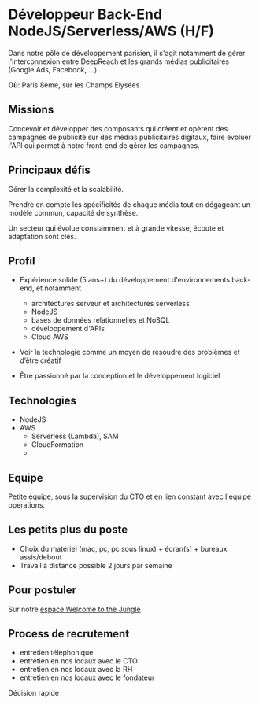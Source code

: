 # Développeur Back-End NodeJS/Serverless/AWS (H/F)

Dans notre pôle de développement parisien, il s'agit notamment de gérer l'interconnexion entre DeepReach et les grands médias publicitaires (Google Ads, Facebook, ...).

**Où**: Paris 8ème, sur les Champs Elysées

## Missions

Concevoir et développer des composants qui créent et opèrent des campagnes de publicité sur des médias publicitaires digitaux, faire évoluer l'API qui permet à notre front-end de gérer les campagnes.

## Principaux défis

Gérer la complexité et la scalabilité.

Prendre en compte les spécificités de chaque média tout en dégageant un modèle commun, capacité de synthèse.

Un secteur qui évolue constamment et à grande vitesse, écoute et adaptation sont clés.

## Profil

- Expérience solide (5 ans+) du développement d'environnements back-end, et notamment

  - architectures serveur et architectures serverless
  - NodeJS
  - bases de données relationnelles et NoSQL
  - développement d'APIs
  - Cloud AWS

- Voir la technologie comme un moyen de résoudre des problèmes et d’être créatif
- Être passionné par la conception et le développement logiciel

## Technologies

- NodeJS
- AWS
  - Serverless (Lambda), SAM
  - CloudFormation
  -

## Equipe

Petite équipe, sous la supervision du [CTO](https://www.linkedin.com/in/jfpaccini) et en lien constant avec l'équipe operations.

## Les petits plus du poste

- Choix du matériel (mac, pc, pc sous linux) + écran(s) + bureaux assis/debout
- Travail à distance possible 2 jours par semaine

## Pour postuler

Sur notre [espace Welcome to the Jungle](https://www.welcometothejungle.com/fr/companies/deepreach/jobs/developpeur-back-end-nodejs-serverless-aws-h-f-cdi_paris)

## Process de recrutement

* entretien téléphonique
* entretien en nos locaux avec le CTO
* entretien en nos locaux avec la RH
* entretien en nos locaux avec le fondateur

Décision rapide
